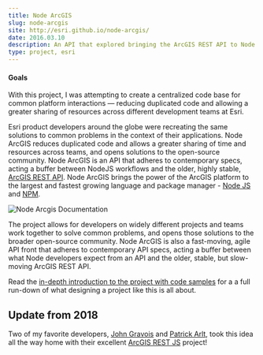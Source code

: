 ```yaml
---
title: Node ArcGIS
slug: node-arcgis
site: http://esri.github.io/node-arcgis/
date: 2016.03.10
description: An API that explored bringing the ArcGIS REST API to Node and NPM.
type: project, esri
---
```


#### Goals

With this project, I was attempting to create a centralized code base for common platform interactions — reducing duplicated code and allowing a greater sharing of resources across different development teams at Esri.

Esri product developers around the globe were recreating the same solutions to common problems in the context of their applications. Node ArcGIS reduces duplicated code and allows a greater sharing of time and resources across teams, and opens solutions to the open-source community. Node ArcGIS is an API that adheres to contemporary specs, acting a buffer between NodeJS workflows and the older, highly stable, [ArcGIS REST API](https://developers.arcgis.com/rest). Node ArcGIS brings the power of the ArcGIS platform to the largest and fastest growing language and package manager - [Node JS](https://nodejs.org/en/) and [NPM](https://www.npmjs.com/package/arcgis).

![Node Arcgis Documentation](https://photos.smugmug.com/Projects/Node-arcgis/i-kJnNcvC/0/1e471604/X3/docs-X3.png)

The project allows for developers on widely different projects and teams work together to solve common problems, and opens those solutions to the broader open-source community. Node ArcGIS is also a fast-moving, agile API front that adheres to contemporary API specs, acting a buffer between what Node developers expect from an API and the older, stable, but slow-moving ArcGIS REST API.

Read the [in-depth introduction to the project with code samples](/texts/building-a-client-library/) for a a full run-down of what designing a project like this is all about.

## Update from 2018

Two of my favorite developers, [John Gravois](https://twitter.com/geogangster) and [Patrick Arlt](https://twitter.com/patrickarlt), took this idea all the way home with their excellent [ArcGIS REST JS](https://github.com/Esri/arcgis-rest-js) project!

